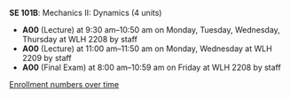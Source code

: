 **SE 101B**: Mechanics II: Dynamics (4 units)

- **A00** (Lecture) at 9:30 am–10:50 am on Monday, Tuesday, Wednesday, Thursday at WLH 2208 by staff
- **A00** (Lecture) at 11:00 am–11:50 am on Monday, Wednesday at WLH 2209 by staff
- **A00** (Final Exam) at 8:00 am–10:59 am on Friday at WLH 2208 by staff

[Enrollment numbers over time](./SE101B.tsv)

